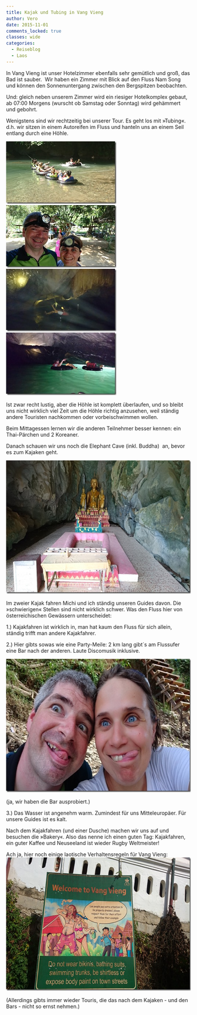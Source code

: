 ```yaml
---
title: Kajak und Tubing in Vang Vieng
author: Vero
date: 2015-11-01
comments_locked: true
classes: wide
categories:
  - Reiseblog
  - Laos
---
```


<p>In Vang Vieng ist unser Hotelzimmer ebenfalls sehr gemütlich und groß, das Bad ist sauber.&nbsp; Wir haben ein Zimmer mit Blick auf den Fluss Nam Song und können den Sonnenuntergang zwischen den Bergspitzen beobachten. </p> <p>Und: gleich neben unserem Zimmer wird ein riesiger Hotelkomplex gebaut, ab 07:00 Morgens (wurscht ob Samstag oder Sonntag) wird gehämmert und gebohrt. </p> <p>Wenigstens sind wir rechtzeitig bei unserer Tour. Es geht los mit &raquo;Tubing&laquo;. d.h. wir sitzen in einem Autoreifen im Fluss und hanteln uns an einem Seil entlang durch eine Höhle.</p> <p><a href="/assets/images/2015/11/DSC_1363.jpg"><img src="/assets/images/2015/11/DSC_1363_thumb.jpg" width="301" height="171" alt="DSC_1363" border="0" /></a><a href="/assets/images/2015/11/DSC_1365.jpg"><img src="/assets/images/2015/11/DSC_1365_thumb.jpg" width="301" height="171" alt="DSC_1365" border="0" /></a><a href="/assets/images/2015/11/DSC_1369.jpg"><img src="/assets/images/2015/11/DSC_1369_thumb.jpg" width="301" height="171" alt="DSC_1369" border="0" /></a><a href="/assets/images/2015/11/DSC_1371.jpg"><img src="/assets/images/2015/11/DSC_1371_thumb.jpg" width="301" height="171" alt="DSC_1371" border="0" /></a></p> <p>Ist zwar recht lustig, aber die Höhle ist komplett überlaufen, und so bleibt uns nicht wirklich viel Zeit um die Höhle richtig anzusehen, weil ständig andere Touristen nachkommen oder vorbeischwimmen wollen. </p> <p>Beim Mittagessen lernen wir die anderen Teilnehmer besser kennen: ein Thai-Pärchen und 2 Koreaner. </p> <p>Danach schauen wir uns noch die Elephant Cave (inkl. Buddha)&nbsp; an, bevor es zum Kajaken geht.</p> <p><a href="/assets/images/2015/11/DSC_1387.jpg"><img src="/assets/images/2015/11/DSC_1387_thumb.jpg" width="644" height="364" alt="DSC_1387" border="0" /></a></p> <p>Im zweier Kajak fahren Michi und ich ständig unseren Guides davon. Die &raquo;schwierigen&laquo; Stellen sind nicht wirklich schwer. Was den Fluss hier von österreichischen Gewässern unterscheidet: </p> <p>1.) Kajakfahren ist wirklich in, man hat kaum den Fluss für sich allein, ständig trifft man andere Kajakfahrer.</p> <p>2.) Hier gibts sowas wie eine Party-Meile: 2 km lang gibt´s am Flussufer eine Bar nach der anderen. Laute Discomusik inklusive.</p> <p><a href="/assets/images/2015/11/DSC_1399.jpg"><img src="/assets/images/2015/11/DSC_1399_thumb.jpg" width="644" height="364" alt="DSC_1399" border="0" /></a></p> <p>(ja, wir haben die Bar ausprobiert.)</p> <p>3.) Das Wasser ist angenehm warm. Zumindest für uns Mitteleuropäer. Für unsere Guides ist es kalt. </p> <p>Nach dem Kajakfahren (und einer Dusche) machen wir uns auf und besuchen die &raquo;Bakery&laquo;. Also das nenne ich einen guten Tag: Kajakfahren, ein guter Kaffee und Neuseeland ist wieder Rugby Weltmeister! </p> <p>Ach ja, hier noch einige laotische Verhaltensregeln für Vang Vieng: <a href="/assets/images/2015/11/DSC_1405.jpg"><img src="/assets/images/2015/11/DSC_1405_thumb.jpg" width="644" height="364" alt="DSC_1405" border="0" /></a></p> <p>(Allerdings gibts immer wieder Touris, die das nach dem Kajaken - und den Bars - nicht so ernst nehmen.)</p>
